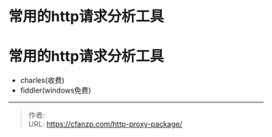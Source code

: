 # 常用的http请求分析工具


# 常用的http请求分析工具
- charles(收费)
- fiddler(windows免费)


---

> 作者:   
> URL: https://cfanzp.com/http-proxy-package/  


